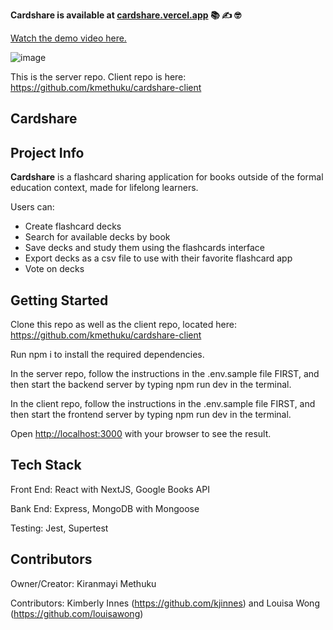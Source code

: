 **Cardshare is available at [cardshare.vercel.app](https://cardshare.vercel.app) 📚 ✍ 🤓**

[Watch the demo video here.](https://youtu.be/ZjXqT6X9KGs)

![image](https://user-images.githubusercontent.com/74379281/123908819-f3fa7d00-d92c-11eb-8edf-ecaf13ccf18b.png)

This is the server repo. Client repo is here: https://github.com/kmethuku/cardshare-client

## Cardshare

## Project Info

**Cardshare** is a flashcard sharing application for books outside of the formal education context, made for lifelong learners.

Users can: 
  * Create flashcard decks
  * Search for available decks by book
  * Save decks and study them using the flashcards interface
  * Export decks as a csv file to use with their favorite flashcard app
  * Vote on decks

## Getting Started

Clone this repo as well as the client repo, located here: https://github.com/kmethuku/cardshare-client

Run npm i to install the required dependencies.

In the server repo, follow the instructions in the .env.sample file FIRST, and then start the backend server by typing npm run dev in the terminal.

In the client repo, follow the instructions in the .env.sample file FIRST, and then start the frontend server by typing npm run dev in the terminal.

Open [http://localhost:3000](http://localhost:3000) with your browser to see the result.

## Tech Stack

Front End: React with NextJS, Google Books API

Bank End: Express, MongoDB with Mongoose

Testing: Jest, Supertest

## Contributors

Owner/Creator: Kiranmayi Methuku

Contributors: Kimberly Innes (https://github.com/kjinnes) and Louisa Wong (https://github.com/louisawong)
